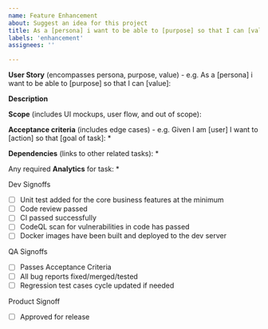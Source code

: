 ```yaml
---
name: Feature Enhancement
about: Suggest an idea for this project
title: As a [persona] i want to be able to [purpose] so that I can [value]
labels: 'enhancement'
assignees: ''

---
```


**User Story**
(encompasses persona, purpose, value) - e.g. As a [persona] i want to be able to [purpose] so that I can [value]:

**Description**

**Scope**
(includes UI mockups, user flow, and out of scope):

**Acceptance criteria**
(includes edge cases)  - e.g. Given I am [user] I want to [action] so that [goal of task]:
*

**Dependencies**
(links to other related tasks):
*

Any required **Analytics** for task:
*

Dev Signoffs
- [ ] Unit test added for the core business features at the minimum
- [ ] Code review passed
- [ ] CI passed successfully
- [ ] CodeQL scan for vulnerabilities in code has passed 
- [ ] Docker images have been built and deployed to the dev server

QA Signoffs
- [ ] Passes Acceptance Criteria
- [ ] All bug reports fixed/merged/tested
- [ ] Regression test cases cycle updated if needed

Product Signoff
- [ ] Approved for release
